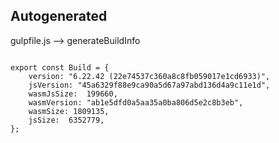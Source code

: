 



Autogenerated
-------------








gulpfile.js --> generateBuildInfo


  

```

export const Build = {
    version: "6.22.42 (22e74537c360a8c8fb059017e1cd6933)",
    jsVersion: "45a6329f88e9ca90a5d67a97abd136d4a9c11e1d",
    wasmJsSize:  199660,
    wasmVersion: "ab1e5dfd0a5aa35a0ba806d5e2c8b3eb",
    wasmSize: 1809135,
    jsSize:  6352779,
};


```




